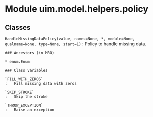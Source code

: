 Module uim.model.helpers.policy
===============================

Classes
-------

`HandleMissingDataPolicy(value, names=None, *, module=None, qualname=None, type=None, start=1)`
:   Policy to handle missing data.

    ### Ancestors (in MRO)

    * enum.Enum

    ### Class variables

    `FILL_WITH_ZEROS`
    :   Fill missing data with zeros

    `SKIP_STROKE`
    :   Skip the stroke

    `THROW_EXCEPTION`
    :   Raise an exception
